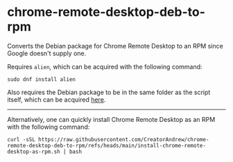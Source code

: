 # chrome-remote-desktop-deb-to-rpm
Converts the Debian package for Chrome Remote Desktop to an RPM since Google doesn't supply one.

Requires `alien`, which can be acquired with the following command:
```
sudo dnf install alien
```

Also requires the Debian package to be in the same folder as the script itself, which can be acquired [here](https://dl.google.com/linux/direct/chrome-remote-desktop_current_amd64.deb).

---

Alternatively, one can quickly install Chrome Remote Desktop as an RPM with the following command:
```
curl -sSL https://raw.githubusercontent.com/CreatorAndrew/chrome-remote-desktop-deb-to-rpm/refs/heads/main/install-chrome-remote-desktop-as-rpm.sh | bash
```
